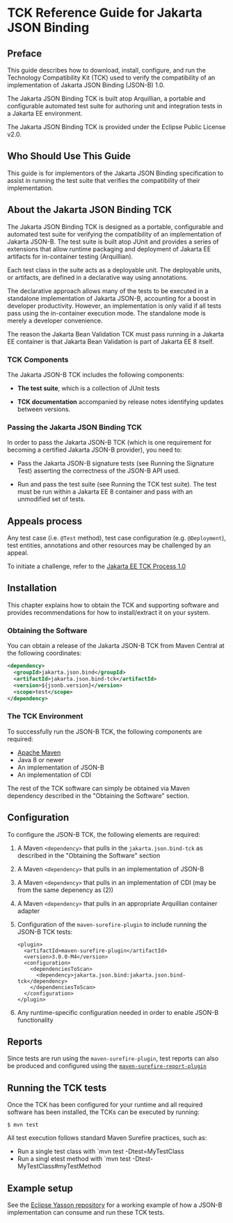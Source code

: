 # TCK Reference Guide for Jakarta JSON Binding

## Preface

This guide describes how to download, install, configure, and run the Technology Compatibility Kit (TCK) used to verify the compatibility of an implementation of Jakarta JSON Binding (JSON-B) 1.0.

The Jakarta JSON Binding TCK is built atop Arquillian, a portable and configurable automated test suite for authoring unit and integration tests in a Jakarta EE environment.

The Jakarta JSON Binding TCK is provided under the Eclipse Public License v2.0.

## Who Should Use This Guide

This guide is for implementors of the Jakarta JSON Binding specification to assist in running the test suite that verifies the compatibility of their implementation.

## About the Jakarta JSON Binding TCK

The Jakarta JSON Binding TCK is designed as a portable, configurable and automated test suite for verifying the compatibility of an implementation of Jakarta JSON-B. The test suite is built atop JUnit and provides a series of extensions that allow runtime packaging and deployment of Jakarta EE artifacts for in-container testing (Arquillian).

Each test class in the suite acts as a deployable unit. The deployable units, or artifacts, are defined in a declarative way using annotations.

The declarative approach allows many of the tests to be executed in a standalone implementation of Jakarta JSON-B, accounting for a boost in developer productivity. However, an implementation is only valid if all tests pass using the in-container execution mode. The standalone mode is merely a developer convenience.

The reason the Jakarta Bean Validation TCK must pass running in a Jakarta EE container is that Jakarta Bean Validation is part of Jakarta EE 8 itself.

### TCK Components

The Jakarta JSON-B TCK includes the following components:

- **The test suite**, which is a collection of JUnit tests

- **TCK documentation** accompanied by release notes identifying updates between versions.

### Passing the Jakarta JSON Binding TCK

In order to pass the Jakarta JSON-B TCK (which is one requirement for becoming a certified Jakarta JSON-B provider), you need to:

- Pass the Jakarta JSON-B signature tests (see Running the Signature Test) asserting the correctness of the JSON-B API used.

- Run and pass the test suite (see Running the TCK test suite). The test must be run within a Jakarta EE 8 container and pass with an unmodified set of tests.

## Appeals process

Any test case (i.e. `@Test` method), test case configuration (e.g. `@Deployment`), test entities, annotations and other resources may be challenged by an appeal.

To initiate a challenge, refer to the [Jakarta EE TCK Process 1.0](https://jakarta.ee/committees/specification/tckprocess/)

## Installation

This chapter explains how to obtain the TCK and supporting software and provides recommendations for how to install/extract it on your system.

### Obtaining the Software

You can obtain a release of the Jakarta JSON-B TCK from Maven Central at the following coordinates:

```xml
<dependency>
  <groupId>jakarta.json.bind</groupId>
  <artifactId>jakarta.json.bind-tck</artifactId>
  <version>${jsonb.version}</version>
  <scope>test</scope>
</dependency>
```

### The TCK Environment

To successfully run the JSON-B TCK, the following components are required:

- [Apache Maven](https://maven.apache.org/install.html)
- Java 8 or newer
- An implementation of JSON-B
- An implementation of CDI

The rest of the TCK software can simply be obtained via Maven dependency described in the "Obtaining the Software" section.

## Configuration

To configure the JSON-B TCK, the following elements are required:

1. A Maven `<dependency>` that pulls in the `jakarta.json.bind-tck` as described in the "Obtaining the Software" section
2. A Maven `<dependency>` that pulls in an implementation of JSON-B
3. A Maven `<dependency>` that pulls in an implementation of CDI (may be from the same depenency as (2))
4. A Maven `<dependency>` that pulls in an appropriate Arquillian container adapter
5. Configuration of the `maven-surefire-plugin` to include running the JSON-B TCK tests:

    ```
    <plugin>
      <artifactId>maven-surefire-plugin</artifactId>
      <version>3.0.0-M4</version>
      <configuration>
        <dependenciesToScan>
          <dependency>jakarta.json.bind:jakarta.json.bind-tck</dependency>
        </dependenciesToScan>
      </configuration>
    </plugin>
    ```
    
6. Any runtime-specific configuration needed in order to enable JSON-B functionality

## Reports

Since tests are run using the `maven-surefire-plugin`, test reports can also be produced and configured using the [`maven-surefire-report-plugin`](https://maven.apache.org/surefire/maven-surefire-report-plugin/)

## Running the TCK tests

Once the TCK has been configured for your runtime and all required software has been installed, the TCKs can be executed by running:

```
$ mvn test
```

All test execution follows standard Maven Surefire practices, such as:
 - Run a single test class with `mvn test -Dtest=MyTestClass
 - Run a singl etest method with `mvn test -Dtest-MyTestClass#myTestMethod
 
## Example setup

See the [Eclipse Yasson repository](https://github.com/eclipse-ee4j/yasson/tree/master/yasson-tck) for a working example of how a JSON-B implementation can consume and run these TCK tests.
